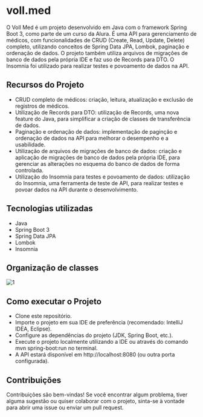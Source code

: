 # voll.med
O Voll Med é um projeto desenvolvido em Java com o framework Spring Boot 3, como parte de um curso da Alura. É uma API para gerenciamento de médicos, com funcionalidades de CRUD (Create, Read, Update, Delete) completo, utilizando conceitos de Spring Data JPA, Lombok, paginação e ordenação de dados. O projeto também utiliza arquivos de migrações de banco de dados pela própria IDE e faz uso de Records para DTO. O Insomnia foi utilizado para realizar testes e povoamento de dados na API.

## Recursos do Projeto
- CRUD completo de médicos: criação, leitura, atualização e exclusão de registros de médicos.
- Utilização de Records para DTO: utilização de Records, uma nova feature do Java, para simplificar a criação de classes de transferência de dados.
- Paginação e ordenação de dados: implementação de paginção e ordenação de dados na API para melhorar o desempenho e a usabilidade.
- Utilização de arquivos de migrações de banco de dados: criação e aplicação de migrações de banco de dados pela própria IDE, para gerenciar as alterações no esquema do banco de dados de forma controlada.
- Utilização do Insomnia para testes e povoamento de dados: utilização do Insomnia, uma ferramenta de teste de API, para realizar testes e povoar dados na API durante o desenvolvimento.

## Tecnologias utilizadas
- Java
- Spring Boot 3
- Spring Data JPA
- Lombok
- Insomnia

## Organização de classes
![1](https://user-images.githubusercontent.com/87671071/231765467-8a577270-849f-4b5e-a1c3-e561606d17ee.PNG)

## Como executar o Projeto
- Clone este repositório.
- Importe o projeto em sua IDE de preferência (recomendado: IntelliJ IDEA, Eclipse).
- Configure as dependências do projeto (JDK, Spring Boot, etc.).
- Execute o projeto localmente utilizando a IDE ou através do comando mvn spring-boot:run no terminal.
- A API estará disponível em http://localhost:8080 (ou outra porta configurada).

## Contribuições
Contribuições são bem-vindas! Se você encontrar algum problema, tiver alguma sugestão ou quiser colaborar com o projeto, sinta-se à vontade para abrir uma issue ou enviar um pull request.
